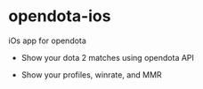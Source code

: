# opendota-ios

iOs app for opendota

* Show your dota 2 matches using opendota API

* Show your profiles, winrate, and MMR
